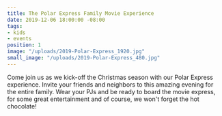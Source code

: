 ```yaml
---
title: The Polar Express Family Movie Experience
date: 2019-12-06 18:00:00 -08:00
tags:
- kids
- events
position: 1
image: "/uploads/2019-Polar-Express_1920.jpg"
small_image: "/uploads/2019-Polar-Express_480.jpg"
---
```


Come join us as we kick-off the Christmas season with our Polar Express experience. Invite your friends and neighbors to this amazing evening for the entire family. Wear your PJs and be ready to board the movie express, for some great entertainment and of course, we won't forget the hot chocolate!